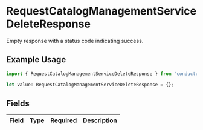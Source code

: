 # RequestCatalogManagementServiceDeleteResponse

Empty response with a status code indicating success.

## Example Usage

```typescript
import { RequestCatalogManagementServiceDeleteResponse } from "conductorone-sdk-typescript/sdk/models/shared";

let value: RequestCatalogManagementServiceDeleteResponse = {};
```

## Fields

| Field       | Type        | Required    | Description |
| ----------- | ----------- | ----------- | ----------- |